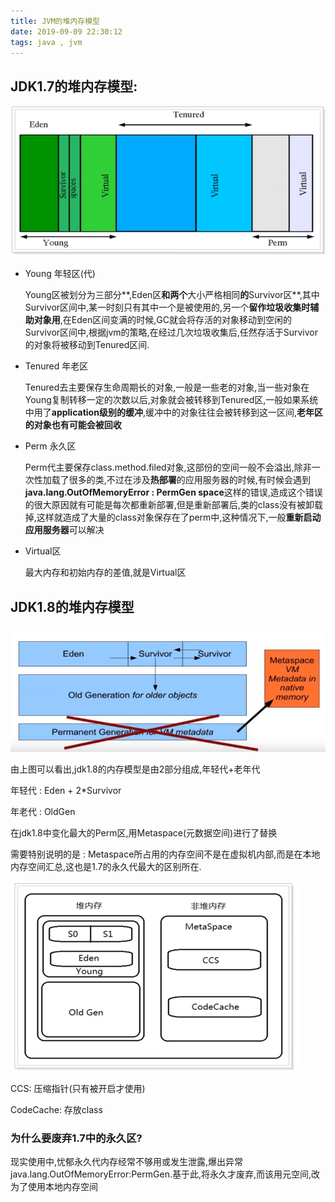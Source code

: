 ```yaml
---
title: JVM的堆内存模型
date: 2019-09-09 22:30:12
tags: java , jvm
---
```


## JDK1.7的堆内存模型:

<img src="JVM的堆内存模型\1567920726148.png" alt="1568039480585" style="zoom:80%;" />

<!--more-->

+ Young 年轻区(代)

  Young区被划分为三部分**,Eden区**和两个**大小严格相同**的**Survivor区**,其中Survivor区间中,某一时刻只有其中一个是被使用的,另一个**留作垃圾收集时辅助对象用**,在Eden区间变满的时候,GC就会将存活的对象移动到空闲的Survivor区间中,根据jvm的策略,在经过几次垃圾收集后,任然存活于Survivor的对象将被移动到Tenured区间.

+ Tenured 年老区

  Tenured去主要保存生命周期长的对象,一般是一些老的对象,当一些对象在Young复制转移一定的次数以后,对象就会被转移到Tenured区,一般如果系统中用了**application级别的缓冲**,缓冲中的对象往往会被转移到这一区间,**老年区的对象也有可能会被回收**

+ Perm 永久区

  Perm代主要保存class.method.filed对象,这部份的空间一般不会溢出,除非一次性加载了很多的类,不过在涉及**热部署**的应用服务器的时候,有时候会遇到**java.lang.OutOfMemoryError : PermGen space**这样的错误,造成这个错误的很大原因就有可能是每次都重新部署,但是重新部署后,类的class没有被卸载掉,这样就造成了大量的class对象保存在了perm中,这种情况下,一般**重新启动应用服务器**可以解决

+ Virtual区

  最大内存和初始内存的差值,就是Virtual区

## JDK1.8的堆内存模型

<img src="JVM的堆内存模型\1568043123417.png" alt="1568043123417" style="zoom: 67%;" />

由上图可以看出,jdk1.8的内存模型是由2部分组成,年轻代+老年代

年轻代 : Eden + 2*Survivor

年老代 : OldGen

在jdk1.8中变化最大的Perm区,用Metaspace(元数据空间)进行了替换

需要特别说明的是 : Metaspace所占用的内存空间不是在虚拟机内部,而是在本地内存空间汇总,这也是1.7的永久代最大的区别所在.

<img src="JVM的堆内存模型\1568043436785.png" alt="1568043436785" style="zoom: 50%;" />

CCS: 压缩指针(只有被开启才使用)

CodeCache: 存放class

### 为什么要废弃1.7中的永久区?

现实使用中,忧郁永久代内存经常不够用或发生泄露,爆出异常java.lang.OutOfMemoryError:PermGen.基于此,将永久才废弃,而该用元空间,改为了使用本地内存空间

